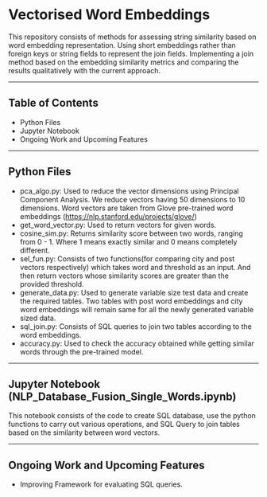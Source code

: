 Vectorised Word Embeddings
============

This repository consists of methods for assessing string similarity based on word embedding representation. Using short embeddings rather than foreign keys or string fields to represent the join fields. Implementing a join method based on the embedding similarity metrics and comparing the results qualitatively with the current approach.

---

## Table of Contents
- Python Files
- Jupyter Notebook
- Ongoing Work and Upcoming Features

---

## Python Files
- pca_algo.py: Used to reduce the vector dimensions using Principal Component Analysis. We reduce vectors having 50 dimensions to 10 dimensions. Word vectors are taken from Glove pre-trained word embeddings (https://nlp.stanford.edu/projects/glove/)
- get_word_vector.py: Used to return vectors for given words.
- cosine_sim.py: Returns similarity score between two words, ranging from 0 - 1. Where 1 means exactly similar and 0 means completely different.
- sel_fun.py: Consists of two functions(for comparing city and post vectors respectively) which takes word and threshold as an input. And then return vectors whose similarity scores are greater than the provided threshold. 
- generate_data.py: Used to generate variable size test data and create the required tables. Two tables with post word embeddings and city word embeddings will remain same for all the newly generated variable sized data.
- sql_join.py: Consists of SQL queries to join two tables according to the word embeddings.
- accuracy.py: Used to check the accuracy obtained while getting similar words through the pre-trained model.

---

## Jupyter Notebook (NLP_Database_Fusion_Single_Words.ipynb)

This notebook consists of the code to create SQL database, use the python functions to carry out various operations, and SQL Query to join tables based on the similarity between word vectors.

---

## Ongoing Work and Upcoming Features
- Improving Framework for evaluating SQL queries.
